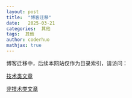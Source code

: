 ```yaml
---
layout: post
title:  "博客迁移"
date:   2025-03-21
categories:  其他
tags:  其他 
author: coderhuo
mathjax: true
---
```



博客迁移中，后续本网站仅作为目录索引，请访问：

[技术类文章](http://tech.coderhuo.tech)

[非技术类文章](http://life.coderhuo.tech)


